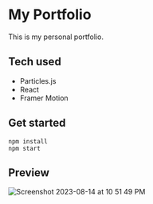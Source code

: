# My Portfolio
This is my personal portfolio.
<br/>
## Tech used
- Particles.js
- React
- Framer Motion
## Get started
```git
npm install
npm start
```
## Preview
![Screenshot 2023-08-14 at 10 51 49 PM](https://github.com/Jehman06/Portfolio2.0/assets/115902143/b5fd4e9c-4bf5-4820-b60d-7aca65f28f5c)
